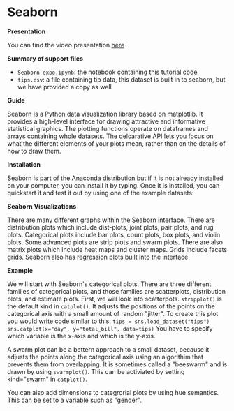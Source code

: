 # **Seaborn**

**Presentation**

You can find the video presentation [here](https://youtu.be/7Y11b6LFEb4)

**Summary of support files**

- `Seaborn expo.ipynb`: the notebook containing this tutorial code
- `tips.csv`: a file containing tip data, this dataset is built in to seaborn, but we have provided a copy as well

**Guide**

Seaborn is a Python data visualization library based on matplotlib. It provides a high-level interface for drawing attractive and informative statistical graphics. The plotting functions operate on dataframes and arrays containing whole datasets. The delcarative API lets you focus on what the different elements of your plots mean, rather than on the details of how to draw them.

**Installation**

Seaborn is part of the Anaconda distribution but if it is not already installed on your computer, you can install it by typing. Once it is installed, you can quickstart it and test it out by using one of the example datasets: 


**Seaborn Visualizations**

There are many different graphs within the Seaborn interface. There are distribution plots which include dist-plots, joint plots, pair plots, and rug plots. Categorical plots include bar plots, count plots, box plots, and violin plots. Some advanced plots are strip plots and swarm plots. There are also matrix plots which include heat maps and cluster maps. Grids include facets grids. Seaborn also has regression plots built into the interface. 

**Example**

We will start with Seaborn's categorical plots. There are three different families of categorical plots, and those families are scatterplots, distribution plots, and estimate plots. First, we will look into scatterpots. `stripplot()` is the default kind in `catplot()`. It adjusts the positions of the points on the categorical axis with a small amount of random "jitter". To create this plot you would write code similar to this:
`tips = sns.load_dataset("tips")
sns.catplot(x="day", y="total_bill", data=tips)`
You have to specify which variable is the x-axis and which is the y-axis. 

A swarm plot can be a bettern approach to a small dataset, because it adjusts the points along the categorical axis using an algorithim that prevents them from overlapping. It is sometimes called a "beeswarm" and is drawn by using `swarmplot()`. This can be activiated by setting kind="swarm" in `catplot()`.

You can also add dimensions to categrorial plots by using hue semantics. This can be set to a variable such as "gender".


